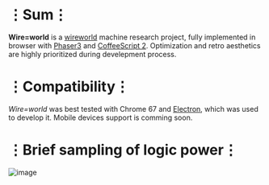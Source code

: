 # ⋮Sum⋮
__Wire=world__ is a [wireworld](https://en.wikipedia.org/wiki/Wireworld) machine research project, fully implemented in browser with [Phaser3](https://phaser.io/phaser3) and [CoffeeScript 2](https://coffeescript.org/v2/).
Optimization and retro aesthetics are highly prioritized during develepment process.

# ⋮Compatibility⋮
_Wire=world_ was best tested with Chrome 67 and [Electron](https://electronjs.org/), which was used to develop it.
Mobile devices support is comming soon.

# ⋮Brief sampling of logic power⋮
![image](https://user-images.githubusercontent.com/8768470/41505391-3504b3e6-7211-11e8-9c86-e5fb837a146a.png)
